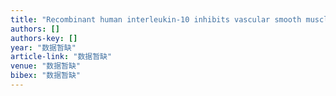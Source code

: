 ```yaml
---
title: "Recombinant human interleukin-10 inhibits vascular smooth muscle cell proliferation by TNF-α and PDGF-BB in vitro [J]"
authors: []
authors-key: []
year: "数据暂缺"
article-link: "数据暂缺"
venue: "数据暂缺"
bibex: "数据暂缺"
---
```

